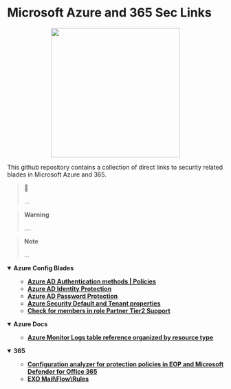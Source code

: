 # Microsoft Azure and 365 Sec Links

<p align="center">
<img src="https://github.com/miruservices/Azure-365-Sec-Links/blob/main/Microsoft_Azure.svg.png" height="300">
</p> 

This github repository contains a collection of direct links to security related blades in Microsoft Azure and 365. 


> 🔗 
> 
> ...

> **Warning**
> 
> *....*

> **Note** 
> 
> *...*
> 


<details open>
    <summary><b>Azure Config Blades</b></summary>
    <ul>
        <ul>
            <li><b><a href="https://aad.portal.azure.com/#view/Microsoft_AAD_IAM/AuthenticationMethodsMenuBlade/~/AdminAuthMethods">Azure AD Authentication methods | Policies</a></b><i></i></li>
            <li><b><a href="https://aad.portal.azure.com/#view/Microsoft_AAD_IAM/IdentityProtectionMenuBlade/~/Overview">Azure AD Identity Protection</a></b><i></i></li>
            <li><b><a href="https://aad.portal.azure.com/#view/Microsoft_AAD_IAM/AuthenticationMethodsMenuBlade/~/PasswordProtection">Azure AD Password Protection</a></b><i></i></li>
            <li><b><a href="https://aad.portal.azure.com/#view/Microsoft_AAD_IAM/ActiveDirectoryMenuBlade/~/Properties">Azure Security Default and Tenant properties</a></b><i></i></li>
            <li><b><a href="https://portal.azure.com/#view/Microsoft_Azure_PIMCommon/ResourceMenuBlade/~/roles/resourceId//resourceType/tenant/provider/aadroles">Check for members in role Partner Tier2 Support</a></b><i></i></li>
        </ul>
    </ul>
</details>

<details open>
    <summary><b>Azure Docs</b></summary>
    <ul>
        <ul>
            <li><b><a href="https://learn.microsoft.com/en-us/azure/azure-monitor/reference/tables/tables-resourcetype">Azure Monitor Logs table reference organized by resource type</a></b><i></i></li>
        </ul>
    </ul>
</details>

<details open>
    <summary><b>365</b></summary>
    <ul>
        <ul>
           <li><b><a href="https://security.microsoft.com/configurationAnalyzer">Configuration analyzer for protection policies in EOP and Microsoft Defender for Office 365</a></b><i></i></li>
            <li><b><a href="https://admin.exchange.microsoft.com/#/transportrules">EXO Mail\Flow\Rules</a></b><i></i></li>
            </ul>
    </ul>
</details>
